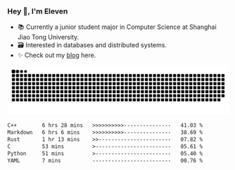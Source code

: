 ### Hey 👋, I'm Eleven

- 📚 Currently a junior student major in Computer Science at Shanghai Jiao Tong University.
- 🗃️ Interested in databases and distributed systems.
- ✨ Check out my [blog](https://el-even-11.github.io/Blog/) here.

![github contribution grid snake animation](https://raw.githubusercontent.com/El-even-11/El-even-11/output/github-contribution-grid-snake.svg)

<!--START_SECTION:waka-->

```text
C++        6 hrs 28 mins   >>>>>>>>>>---------------   41.03 %
Markdown   6 hrs 6 mins    >>>>>>>>>>---------------   38.69 %
Rust       1 hr 13 mins    >>-----------------------   07.82 %
C          53 mins         >------------------------   05.61 %
Python     51 mins         >------------------------   05.40 %
YAML       7 mins          -------------------------   00.76 %
```

<!--END_SECTION:waka-->
